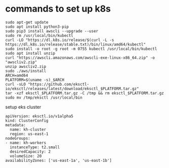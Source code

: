# commands to set up k8s 
    sudo apt-get update
    sudo apt install python3-pip
    sudo pip3 install awscli --upgrade --user
    sudo rm /usr/local/bin/kubectl
    curl -LO "https://dl.k8s.io/release/$(curl -L -s https://dl.k8s.io/release/stable.txt)/bin/linux/amd64/kubectl"
    sudo install -o root -g root -m 0755 kubectl /usr/local/bin/kubectl
    sudo apt install unzip
    curl "https://awscli.amazonaws.com/awscli-exe-linux-x86_64.zip" -o "awscliv2.zip"
    unzip awscliv2.zip 
    sudo ./aws/install 
    ARCH=amd64 
    PLATFORM=$(uname -s)_$ARCH
    curl -sLO "https://github.com/eksctl-io/eksctl/releases/latest/download/eksctl_$PLATFORM.tar.gz"
    tar -xzf eksctl_$PLATFORM.tar.gz -C /tmp && rm eksctl_$PLATFORM.tar.gz 
    sudo mv /tmp/eksctl /usr/local/bin
  

setup eks cluster

    apiVersion: eksctl.io/v1alpha5
    kind: ClusterConfig
    metadata:
      name: kh-cluster
      region: us-east-1
    nodeGroups:
    - name: kh-workers
      instanceType: t2.small
      desiredCapacity: 2
      volumeSize: 20
    availabilityZones: ['us-east-1a', 'us-east-1b']






